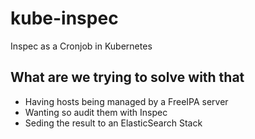 # kube-inspec
Inspec as a Cronjob in Kubernetes

## What are we trying to solve with that

- Having hosts being managed by a FreeIPA server
- Wanting so audit them with Inspec
- Seding the result to an ElasticSearch Stack
